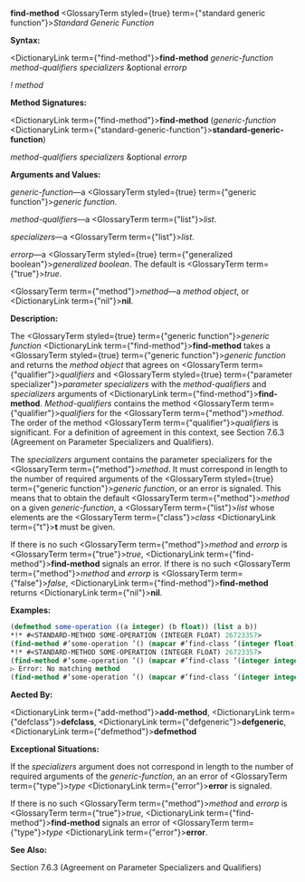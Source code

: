**find-method** <GlossaryTerm styled={true} term={"standard generic function"}><i>Standard Generic Function</i></GlossaryTerm> 



**Syntax:** 



<DictionaryLink  term={"find-method"}><b>find-method</b></DictionaryLink> *generic-function method-qualifiers specializers* &amp;optional *errorp* 



*! method* 



**Method Signatures:** 



<DictionaryLink  term={"find-method"}><b>find-method</b></DictionaryLink> (*generic-function* <DictionaryLink  term={"standard-generic-function"}><b>standard-generic-function</b></DictionaryLink>) 



*method-qualifiers specializers* &amp;optional *errorp* 



**Arguments and Values:** 



*generic-function*—a <GlossaryTerm styled={true} term={"generic function"}><i>generic function</i></GlossaryTerm>. 



*method-qualifiers*—a <GlossaryTerm  term={"list"}><i>list</i></GlossaryTerm>. 



*specializers*—a <GlossaryTerm  term={"list"}><i>list</i></GlossaryTerm>. 



*errorp*—a <GlossaryTerm styled={true} term={"generalized boolean"}><i>generalized boolean</i></GlossaryTerm>. The default is <GlossaryTerm  term={"true"}><i>true</i></GlossaryTerm>. 



<GlossaryTerm  term={"method"}><i>method</i></GlossaryTerm>—a *method object*, or <DictionaryLink  term={"nil"}><b>nil</b></DictionaryLink>. 



**Description:** 



The <GlossaryTerm styled={true} term={"generic function"}><i>generic function</i></GlossaryTerm> <DictionaryLink  term={"find-method"}><b>find-method</b></DictionaryLink> takes a <GlossaryTerm styled={true} term={"generic function"}><i>generic function</i></GlossaryTerm> and returns the *method object* that agrees on <GlossaryTerm  term={"qualifier"}><i>qualifiers</i></GlossaryTerm> and <GlossaryTerm styled={true} term={"parameter specializer"}><i>parameter specializers</i></GlossaryTerm> with the *method-qualifiers* and *specializers* arguments of <DictionaryLink  term={"find-method"}><b>find-method</b></DictionaryLink>. *Method-qualifiers* contains the method <GlossaryTerm  term={"qualifier"}><i>qualifiers</i></GlossaryTerm> for the <GlossaryTerm  term={"method"}><i>method</i></GlossaryTerm>. The order of the method <GlossaryTerm  term={"qualifier"}><i>qualifiers</i></GlossaryTerm> is significant. For a definition of agreement in this context, see Section 7.6.3 (Agreement on Parameter Specializers and Qualifiers). 



The *specializers* argument contains the parameter specializers for the <GlossaryTerm  term={"method"}><i>method</i></GlossaryTerm>. It must correspond in length to the number of required arguments of the <GlossaryTerm styled={true} term={"generic function"}><i>generic function</i></GlossaryTerm>, or an error is signaled. This means that to obtain the default <GlossaryTerm  term={"method"}><i>method</i></GlossaryTerm> on a given *generic-function*, a <GlossaryTerm  term={"list"}><i>list</i></GlossaryTerm> whose elements are the <GlossaryTerm  term={"class"}><i>class</i></GlossaryTerm> <DictionaryLink  term={"t"}><b>t</b></DictionaryLink> must be given. 







 



 



If there is no such <GlossaryTerm  term={"method"}><i>method</i></GlossaryTerm> and *errorp* is <GlossaryTerm  term={"true"}><i>true</i></GlossaryTerm>, <DictionaryLink  term={"find-method"}><b>find-method</b></DictionaryLink> signals an error. If there is no such <GlossaryTerm  term={"method"}><i>method</i></GlossaryTerm> and *errorp* is <GlossaryTerm  term={"false"}><i>false</i></GlossaryTerm>, <DictionaryLink  term={"find-method"}><b>find-method</b></DictionaryLink> returns <DictionaryLink  term={"nil"}><b>nil</b></DictionaryLink>. 



**Examples:**
```lisp
(defmethod some-operation ((a integer) (b float)) (list a b)) 
*!* #<STANDARD-METHOD SOME-OPERATION (INTEGER FLOAT) 26723357> 
(find-method #’some-operation ’() (mapcar #’find-class ’(integer float))) 
*!* #<STANDARD-METHOD SOME-OPERATION (INTEGER FLOAT) 26723357> 
(find-method #’some-operation ’() (mapcar #’find-class ’(integer integer))) 
▷ Error: No matching method 
(find-method #’some-operation ’() (mapcar #’find-class ’(integer integer)) nil) *!* NIL 
```
**Aected By:** 



<DictionaryLink  term={"add-method"}><b>add-method</b></DictionaryLink>, <DictionaryLink  term={"defclass"}><b>defclass</b></DictionaryLink>, <DictionaryLink  term={"defgeneric"}><b>defgeneric</b></DictionaryLink>, <DictionaryLink  term={"defmethod"}><b>defmethod</b></DictionaryLink> 



**Exceptional Situations:** 



If the *specializers* argument does not correspond in length to the number of required arguments of the *generic-function*, an an error of <GlossaryTerm  term={"type"}><i>type</i></GlossaryTerm> <DictionaryLink  term={"error"}><b>error</b></DictionaryLink> is signaled. 



If there is no such <GlossaryTerm  term={"method"}><i>method</i></GlossaryTerm> and *errorp* is <GlossaryTerm  term={"true"}><i>true</i></GlossaryTerm>, <DictionaryLink  term={"find-method"}><b>find-method</b></DictionaryLink> signals an error of <GlossaryTerm  term={"type"}><i>type</i></GlossaryTerm> <DictionaryLink  term={"error"}><b>error</b></DictionaryLink>. 



**See Also:** 



Section 7.6.3 (Agreement on Parameter Specializers and Qualifiers) 




